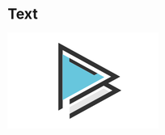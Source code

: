 # Text

<a href="http://studio.sketchpad.cc/sp/pad/view/cb5ohxT8mm/latest"><img src="https://github.com/FromSi/Processing3/blob/master/play.png"></a>
